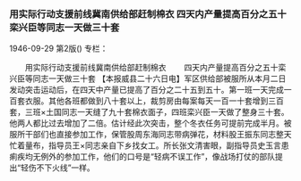 ### 用实际行动支援前线冀南供给部赶制棉衣  四天内产量提高百分之五十栾兴臣等同志一天做三十套

1946-09-29
第2版()
专栏：

　　用实际行动支援前线冀南供给部赶制棉衣
　　四天内产量提高百分之五十栾兴臣等同志一天做三十套
    【本报威县二十六日电】军区供给部被服所从本月二日发动突击运动后，在四天中产量已提高了百分之二十五到五十。第一班一天完成一百套衣服。其他各班都做到八十套以上，裁剪房由每案每天一百一十套增到三百套，三班×土国同志一天缝了九十套棉衣面子，四班栾兴臣一天做了整身三十套。他两人都比过去增加了二倍。估计经此次突击，整个冬衣任务可提前完成半月。被服所干部们也直接参加工作，保管股周东海同志带病弹花，材料股王振东同志整天忙着量布，指导员王×同志亲自下乡找女工。所长张文清害眼，副指导员史玉言患痢疾均无例外的参加工作，他们的口号是“轻病不误工作”，像战场打仗的部队提出“轻伤不下火线”一样。
